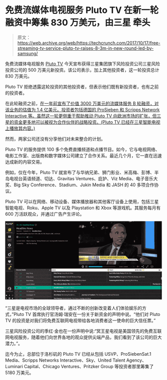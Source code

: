 # 免费流媒体电视服务 Pluto TV 在新一轮融资中筹集 830 万美元，由三星 牵头

> 原文：<https://web.archive.org/web/https://techcrunch.com/2017/10/17/free-streaming-tv-service-pluto-tv-raises-8-3m-in-new-round-led-by-samsung/>

免费流媒体电视服务 [Pluto TV](https://web.archive.org/web/20230404194504/http://pluto.tv/) 今天宣布获得三星集团旗下风险投资公司三星风险投资公司的 500 万美元新投资。该公司表示，加上其他投资者，这一轮投资总计 830 万美元。

Pluto TV 拒绝透露这轮投资的其他投资者，但表示他们既有新投资者，也有之前的投资者。

在此轮融资之前，[在一年前宣布了价值 3000 万美元的流媒体服务 B 轮融资，对该业务的估值为 1.4 亿美元。投资者包括德国的 ProSieben 和 Scripps Network Interactive 等。虽然这一轮更侧重于帮助推动 Pluto TV 向欧洲市场的扩张，但三星的资金更多地可以被视为合作伙伴的战略投资。(Pluto TV 已经在三星智能电视上播放其内容。)](https://web.archive.org/web/20230404194504/https://techcrunch.com/2016/10/13/pluto-tv-a-free-streaming-service-for-cord-cutters-raises-30-million-more/)

然而，两家公司还没有分享他们对未来整合的计划。

Pluto TV 的服务提供 100 多个免费直播频道和点播节目。如今，它与电视网络、电影工作室、出版商和数字媒体公司建立了合作关系。最近几个月，它一直在迅速达成新的内容交易。

例如，仅在今年，Pluto TV 就宣布了与华纳兄弟、狮门影业、米高梅、彭博、半岛电视台英语频道、切达、Gravitas Ventures、庇护、Viz Media、电子音乐大奖、Big Sky Conference、Stadium、Jukin Media 和 JASH 的 40 多项合作协议。

Pluto TV 可以在网络、移动设备、媒体播放器和其他客厅设备上使用，包括三星智能电视、Roku、Apple TV 以及 Playstation 和 Xbox 等游戏机。其服务每月有 600 万活跃观众，并通过广告产生评论。

![](img/f5f75eaaf45d249e7f1aefe051bb8c8a.png)

“三星是电视市场的全球领导者，通过不断的创新改变着人们体验娱乐的方式，”Pluto TV 首席执行官汤姆·瑞安在一份关于新资金的声明中说。“他们对 Pluto TV 的投资是对我们将免费互联网电视带给各地消费者这一使命的巨大信任票。”

三星风险投资公司的季红·金也在一份声明中说:“冥王星电视是美国领先的免费互联网电视服务，随着他们向世界各地的观众提供尖端产品，我们看到了该公司的巨大潜力。”。

迄今为止，总部位于洛杉矶的 Pluto TV 已经从包括 USVP、ProSiebenSat.1 Media、Scripps Networks Interactive、Sky、United Talent Agency、Luminari Capital、Chicago Ventures、Pritzker Group 等投资者那里筹集了 5180 万美元。
